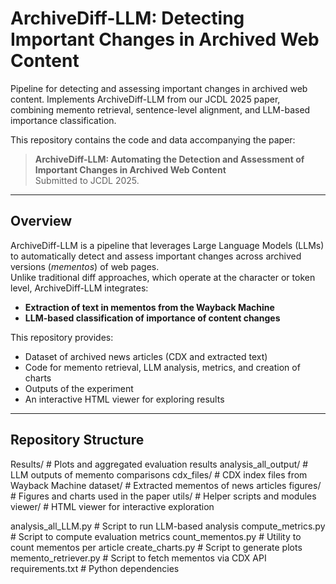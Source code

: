 # ArchiveDiff-LLM: Detecting Important Changes in Archived Web Content
Pipeline for detecting and assessing important changes in archived web content. Implements ArchiveDiff-LLM from our JCDL 2025 paper, combining memento retrieval, sentence-level alignment, and LLM-based importance classification.

This repository contains the code and data accompanying the paper:

> **ArchiveDiff-LLM: Automating the Detection and Assessment of Important Changes in Archived Web Content**   
> Submitted to JCDL 2025.

---

## Overview

ArchiveDiff-LLM is a pipeline that leverages Large Language Models (LLMs) to automatically detect and assess important changes across archived versions (*mementos*) of web pages.  
Unlike traditional diff approaches, which operate at the character or token level, ArchiveDiff-LLM integrates:

- **Extraction of text in mementos from the Wayback Machine**
- **LLM-based classification of importance of content changes**

This repository provides:
- Dataset of archived news articles (CDX and extracted text)
- Code for memento retrieval, LLM analysis, metrics, and creation of charts
- Outputs of the experiment
- An interactive HTML viewer for exploring results
  
---

## Repository Structure
Results/ # Plots and aggregated evaluation results
analysis_all_output/ # LLM outputs of memento comparisons
cdx_files/ # CDX index files from Wayback Machine
dataset/ # Extracted mementos of news articles
figures/ # Figures and charts used in the paper
utils/ # Helper scripts and modules
viewer/ # HTML viewer for interactive exploration

analysis_all_LLM.py # Script to run LLM-based analysis
compute_metrics.py # Script to compute evaluation metrics
count_mementos.py # Utility to count mementos per article
create_charts.py # Script to generate plots
memento_retriever.py # Script to fetch mementos via CDX API
requirements.txt # Python dependencies





